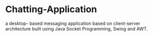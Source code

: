 # Chatting-Application
a desktop- based messaging application based on client-server architecture built using Java Socket Programming, Swing and AWT.
